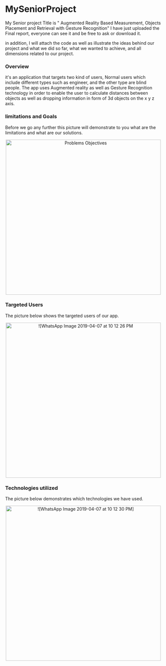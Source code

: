 # MySeniorProject


My Senior project Title is " Augmented Reality Based Measurement, Objects Placement and Retrieval with Gesture Recognition"
I have just uploaded the Final report, everyone can see it and be free to ask or download it.

in addition, I will attach the code as well as illustrate the ideas behind our project and what we did so far, what we wanted to achieve, and all dimensions related to our project.


### Overview



it's an application that targets two kind of users, Normal users which include different types such as engineer, and the other type are blind people. The app uses Augmented reality as well as Gesture Recognition technology in order to enable the user to calculate distances between objects as well as dropping information in form of 3d objects on the x y z axis.




### limitations and Goals 
Before we go any further this picture will demonstrate to you what are the limitations and what are our solutions.
<p align="center">
<img width="500" alt="Problems   Objectives" src="https://user-images.githubusercontent.com/53584591/63643371-90231f80-c6d7-11e9-8b49-55b3d9ff695d.png">
<p/>





### Targeted Users 

The picture below shows the targeted users of our app.


<p align="center">
<img width="500" alt = "![WhatsApp Image 2019-04-07 at 10 12 26 PM" src="https://user-images.githubusercontent.com/53584591/64070905-42c62580-cc76-11e9-83d0-9b8a742c7f3a.png">
<p/>










### Technologies utilized 

The picture below demonstrates which technologies we have used.

<p align="center">
<img width="500" alt = "![WhatsApp Image 2019-04-07 at 10 12 30 PM]" src = "https://user-images.githubusercontent.com/53584591/63643456-30c60f00-c6d9-11e9-8c47-594284aabea6.jpeg"> 
<p/>




